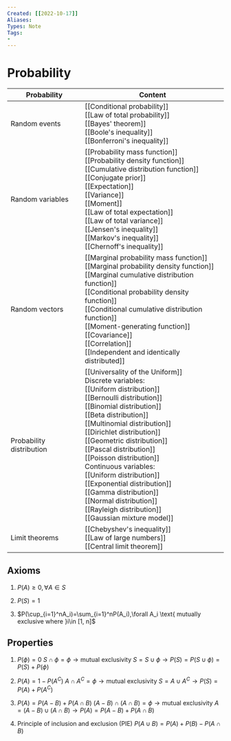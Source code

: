 ```yaml
---
Created: [[2022-10-17]]
Aliases: 
Types: Note
Tags: 
- 
---
```

# Probability

| Probability              | Content                                                                                                                                                                                                                                                                                                                                                                                                                                                                                                                         |
| ------------------------ | ------------------------------------------------------------------------------------------------------------------------------------------------------------------------------------------------------------------------------------------------------------------------------------------------------------------------------------------------------------------------------------------------------------------------------------------------------------------------------------------------------------------------------- |
| Random events            | [[Conditional probability]]<br>[[Law of total probability]]<br>[[Bayes' theorem]]<br>[[Boole's inequality]]<br>[[Bonferroni's inequality]]                                                                                                                                                                                                                                                                                                                                                                                      |
| Random variables         | [[Probability mass function]]<br>[[Probability density function]]<br>[[Cumulative distribution function]]<br>[[Conjugate prior]]<br>[[Expectation]]<br>[[Variance]]<br>[[Moment]]<br>[[Law of total expectation]]<br>[[Law of total variance]]<br>[[Jensen's inequality]]<br>[[Markov's inequality]]<br>[[Chernoff's inequality]]                                                                                                                                                                                               |
| Random vectors           | [[Marginal probability mass function]]<br>[[Marginal probability density function]]<br>[[Marginal cumulative distribution function]]<br>[[Conditional probability density function]]<br>[[Conditional cumulative distribution function]]<br>[[Moment-generating function]]<br>[[Covariance]]<br>[[Correlation]]<br>[[Independent and identically distributed]]                                                                                                                                                                  |
| Probability distribution | [[Universality of the Uniform]]<br>Discrete variables:<br>[[Uniform distribution]]<br>[[Bernoulli distribution]]<br>[[Binomial distribution]]<br>[[Beta distribution]]<br>[[Multinomial distribution]]<br>[[Dirichlet distribution]]<br>[[Geometric distribution]]<br>[[Pascal distribution]]<br>[[Poisson distribution]]<br>Continuous variables: <br>[[Uniform distribution]]<br>[[Exponential distribution]]<br>[[Gamma distribution]]<br>[[Normal distribution]]<br>[[Rayleigh distribution]]<br>[[Gaussian mixture model]] |
| Limit theorems           | [[Chebyshev's inequality]]<br>[[Law of large numbers]]<br>[[Central limit theorem]]                                                                                                                                                                                                                                                                                                                                                                                                                                             |

## Axioms
1. $P(A)\geq0,\forall A\in S$
   
2. $P(S)=1$
   
3. $P(\cup_{i=1}^nA_i)=\sum_{i=1}^nP(A_i),\forall A_i \text{ mutually exclusive where }i\in [1, n]$

## Properties
1. $P(\phi)=0$
   $S\cap\phi=\phi\rightarrow\text{mutual exclusivity}$
   $S=S\cup\phi\rightarrow P(S)=P(S\cup\phi)=P(S)+P(\phi)$
   
2. $P(A)=1-P(A^C)$
   $A\cap A^C=\phi\rightarrow \text{mutual exclusivity}$
   $S=A\cup A^C\rightarrow P(S)=P(A)+P(A^C)$
   
3. $P(A)=P(A-B)+P(A\cap B)$
   $(A-B)\cap (A\cap B)=\phi\rightarrow \text{mutual exclusivity}$
   $A=(A-B)\cup (A\cap B)\rightarrow P(A)=P(A-B)+P(A\cap B)$
   
4. Principle of inclusion and exclusion (PIE)
   $P(A\cup B)=P(A)+P(B)-P(A\cap B)$
